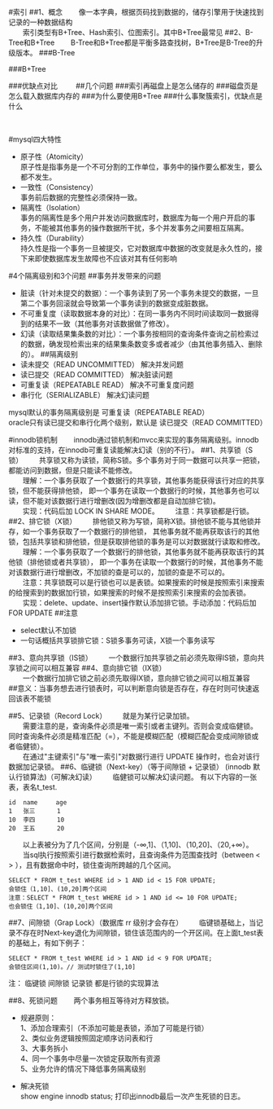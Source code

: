 

#索引
##1、概念
&emsp;&emsp;像一本字典，根据页码找到数据的，储存引擎用于快速找到记录的一种数据结构<br/>
&emsp;&emsp;索引类型有B+Tree、Hash索引、位图索引。其中B+Tree最常见
##2、B-Tree和B+Tree
&emsp;&emsp;B-Tree和B+Tree都是平衡多路查找树，B+Tree是B-Tree的升级版本。
###B-Tree
&emsp;&emsp;

###B+Tree
&emsp;&emsp;

###优缺点对比
&emsp;&emsp;
##几个问题
###索引再磁盘上是怎么储存的
###磁盘页是怎么载入数据库内存的
###为什么要使用B+Tree
###什么事聚簇索引，优缺点是什么

&emsp;&emsp;




#mysql四大特性
 * 原子性（Atomicity）<br/>
   原子性是指事务是一个不可分割的工作单位，事务中的操作要么都发生，要么都不发生。
 * 一致性（Consistency）<br/>
    事务前后数据的完整性必须保持一致。
 * 隔离性（Isolation）<br/>
    事务的隔离性是多个用户并发访问数据库时，数据库为每一个用户开启的事务，不能被其他事务的操作数据所干扰，多个并发事务之间要相互隔离。
 * 持久性（Durability）<br/>
    持久性是指一个事务一旦被提交，它对数据库中数据的改变就是永久性的，接下来即使数据库发生故障也不应该对其有任何影响
    
#4个隔离级别和3个问题
##事务并发带来的问题
 * 脏读（针对未提交的数据）：一个事务读到了另一个事务未提交的数据，一旦第二个事务回滚就会导致第一个事务读到的数据变成脏数据。
 * 不可重复度（读取数据本身的对比）：在同一事务内不同时间读取同一数据得到的结果不一致（其他事务对该数据做了修改）。
 * 幻读（读取结果集条数的对比）：一个事务按相同的查询条件查询之前检索过的数据，确发现检索出来的结果集条数变多或者减少（由其他事务插入、删除的）。
##隔离级别
 * 读未提交（READ UNCOMMITTED）    解决并发问题
 * 读已提交（READ COMMITTED）      解决脏读问题   
 * 可重复读（REPEATABLE READ）     解决不可重复度问题
 * 串行化（SERIALIZABLE）          解决幻读问题

mysql默认的事务隔离级别是 可重复读（REPEATABLE READ）<br/>
oracle只有读已提交和串行化两个级别，默认是 读已提交（READ COMMITTED） 

#innodb锁机制
&emsp;&emsp;innodb通过锁机制和mvcc来实现的事务隔离级别。innodb对标准的支持，在innodb可重复读能解决幻读（别的不行）。
##1、共享锁（S锁）
&emsp;&emsp;共享锁又称为读锁，简称S锁。多个事务对于同一数据可以共享一把锁，都能访问到数据，但是只能读不能修改。<br/>
&emsp;&emsp;理解：一个事务获取了一个数据行的共享锁，其他事务能获得该行对应的共享锁，但不能获得排他锁，
即一个事务在读取一个数据行的时候，其他事务也可以读，但不能对该数据行进行增删改(因为增删改都是自动加排它锁)。<br/>
&emsp;&emsp;实现：代码后加 LOCK IN SHARE MODE。
&emsp;&emsp;注意：共享锁都是行锁。
##2、排它锁（X锁） 
&emsp;&emsp;排他锁又称为写锁，简称X锁。排他锁不能与其他锁并存，如一个事务获取了一个数据行的排他锁，
其他事务就不能再获取该行的其他锁，包括共享锁和排他锁，但是获取排他锁的事务是可以对数据就行读取和修改。<br/>
&emsp;&emsp;理解：一个事务获取了一个数据行的排他锁，其他事务就不能再获取该行的其他锁（排他锁或者共享锁），
即一个事务在读取一个数据行的时候，其他事务不能对该数据行进行增删改，不加锁的查是可以的，加锁的查是不可以的。<br/>
&emsp;&emsp;注意：共享锁既可以是行锁也可以是表锁。如果搜索的时候是按照索引来搜索的给搜索到的数据加行锁，如果搜索的时候不是按照索引来搜索的会加表锁。<br/>
&emsp;&emsp;实现：delete、update、insert操作默认添加排它锁。手动添加：代码后加 FOR UPDATE
##注意
 * select默认不加锁
 * 一句话概括共享锁排它锁：S锁多事务可读，X锁一个事务读写
 
##3、意向共享锁（IS锁）
&emsp;&emsp;一个数据行加共享锁之前必须先取得IS锁，意向共享锁之间可以相互兼容
##4、意向排它锁（IX锁）        
&emsp;&emsp;一个数据行加排它锁之前必须先取得IX锁，意向排它锁之间可以相互兼容  
##意义：当事务想去进行锁表时，可以判断意向锁是否存在，存在时则可快速返回该表不能锁

##5、记录锁（Record Lock）
&emsp;&emsp;就是为某行记录加锁。<br/>
&emsp;&emsp;需要注意的是，查询条件必须是唯一索引或者主键列。否则会变成临健锁。
同时查询条件必须是精准匹配（=），不能是模糊匹配（模糊匹配会变成间隙锁或者临健锁）。<br/>
&emsp;&emsp;在通过"主键索引"与"唯一索引"对数据行进行 UPDATE 操作时，也会对该行数据加记录锁。
##6、临键锁（Next-key）（等于间隙锁 + 记录锁） (innodb 默认行锁算法)（可解决幻读）
&emsp;&emsp;临健锁可以解决幻读问题。
    有以下内容的一张表，表名t_test.
    
    id  name     age
    1   张三      1
    10  李四      10
    20  王五      20
    
&emsp;&emsp;以上表被分为了几个区间，分别是（-∞,1]、（1,10]、（10,20]、（20,+∞）。<br/>
&emsp;&emsp;当sql执行按照索引进行数据检索时，且查询条件为范围查找时（between <  > ），且有数据命中时，锁住查询所跨越的几个区间。
    
    SELECT * FROM t_test WHERE id > 1 AND id < 15 FOR UPDATE;
    会锁住（1,10]、(10,20]两个区间
    注意：SELECT * FROM t_test WHERE id > 1 AND id <= 10 FOR UPDATE;
    也会锁住（1,10]、(10,20]两个区间
    
##7、间隙锁（Grap Lock）（数据库 rr 级别才会存在）
&emsp;&emsp;临键锁基础上，当记录不存在时Next-key退化为间隙锁，锁住该范围内的一个开区间。在上面t_test表的基础上，有如下例子：

    SELECT * FROM t_test WHERE id > 1 AND id < 9 FOR UPDATE;
    会锁住区间(1,10)。// 测试时锁住了(1,10]

注： 临键锁 间隙锁 记录锁 都是行锁的实现算法        
        

##8、死锁问题
&emsp;&emsp;两个事务相互等待对方释放锁。
 * 规避原则：<br/>
    1、添加合理索引（不添加可能是表锁，添加了可能是行锁）<br/>
    2、类似业务逻辑按照固定顺序访问表和行<br/>
    3、大事务拆小<br/>
    4、同一个事务中尽量一次锁定获取所有资源<br/>
    5、业务允许的情况下降低事务隔离级别<br/>
 
 * 解决死锁<br/>
 show engine innodb status; 打印出innodb最后一次产生死锁的日志。
       
       
        